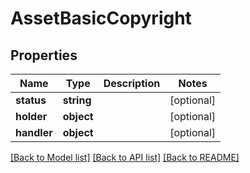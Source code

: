 # AssetBasicCopyright

## Properties
Name | Type | Description | Notes
------------ | ------------- | ------------- | -------------
**status** | **string** |  | [optional] 
**holder** | **object** |  | [optional] 
**handler** | **object** |  | [optional] 

[[Back to Model list]](../../README.md#documentation-for-models) [[Back to API list]](../../README.md#documentation-for-api-endpoints) [[Back to README]](../../README.md)

